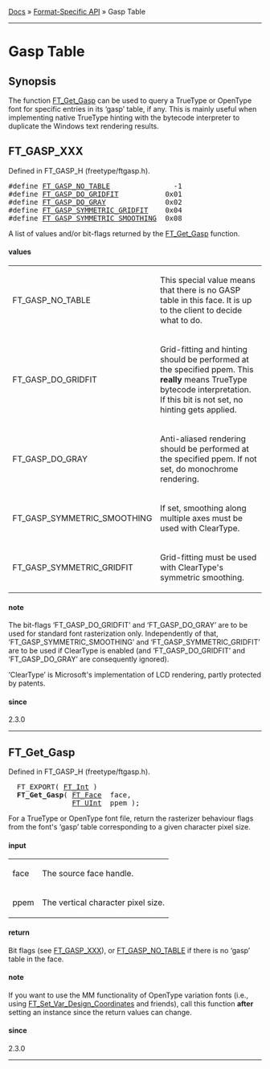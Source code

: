 [Docs](ft2-index.md) &raquo; [Format-Specific API](ft2-toc.md#format-specific-api) &raquo; Gasp Table

-------------------------------


# Gasp Table

## Synopsis

The function <a href="../ft2-gasp_table/#ft_get_gasp">FT_Get_Gasp</a> can be used to query a TrueType or OpenType font for specific entries in its &lsquo;gasp&rsquo; table, if any. This is mainly useful when implementing native TrueType hinting with the bytecode interpreter to duplicate the Windows text rendering results.

## FT_GASP_XXX

Defined in FT_GASP_H (freetype/ftgasp.h).

<div class = "codehilite">
<pre>
#<span class="keyword">define</span> <a href="../ft2-gasp_table/#ft_gasp_no_table">FT_GASP_NO_TABLE</a>               -1
#<span class="keyword">define</span> <a href="../ft2-gasp_table/#ft_gasp_do_gridfit">FT_GASP_DO_GRIDFIT</a>           0x01
#<span class="keyword">define</span> <a href="../ft2-gasp_table/#ft_gasp_do_gray">FT_GASP_DO_GRAY</a>              0x02
#<span class="keyword">define</span> <a href="../ft2-gasp_table/#ft_gasp_symmetric_gridfit">FT_GASP_SYMMETRIC_GRIDFIT</a>    0x04
#<span class="keyword">define</span> <a href="../ft2-gasp_table/#ft_gasp_symmetric_smoothing">FT_GASP_SYMMETRIC_SMOOTHING</a>  0x08
</pre>
</div>


A list of values and/or bit-flags returned by the <a href="../ft2-gasp_table/#ft_get_gasp">FT_Get_Gasp</a> function.

<h4>values</h4>
<table class="fields">
<tr><td class="val" id="ft_gasp_no_table">FT_GASP_NO_TABLE</td><td class="desc">
<p>This special value means that there is no GASP table in this face. It is up to the client to decide what to do.</p>
</td></tr>
<tr><td class="val" id="ft_gasp_do_gridfit">FT_GASP_DO_GRIDFIT</td><td class="desc">
<p>Grid-fitting and hinting should be performed at the specified ppem. This <strong>really</strong> means TrueType bytecode interpretation. If this bit is not set, no hinting gets applied.</p>
</td></tr>
<tr><td class="val" id="ft_gasp_do_gray">FT_GASP_DO_GRAY</td><td class="desc">
<p>Anti-aliased rendering should be performed at the specified ppem. If not set, do monochrome rendering.</p>
</td></tr>
<tr><td class="val" id="ft_gasp_symmetric_smoothing">FT_GASP_SYMMETRIC_SMOOTHING</td><td class="desc">
<p>If set, smoothing along multiple axes must be used with ClearType.</p>
</td></tr>
<tr><td class="val" id="ft_gasp_symmetric_gridfit">FT_GASP_SYMMETRIC_GRIDFIT</td><td class="desc">
<p>Grid-fitting must be used with ClearType's symmetric smoothing.</p>
</td></tr>
</table>

<h4>note</h4>

The bit-flags &lsquo;FT_GASP_DO_GRIDFIT&rsquo; and &lsquo;FT_GASP_DO_GRAY&rsquo; are to be used for standard font rasterization only. Independently of that, &lsquo;FT_GASP_SYMMETRIC_SMOOTHING&rsquo; and &lsquo;FT_GASP_SYMMETRIC_GRIDFIT&rsquo; are to be used if ClearType is enabled (and &lsquo;FT_GASP_DO_GRIDFIT&rsquo; and &lsquo;FT_GASP_DO_GRAY&rsquo; are consequently ignored).

&lsquo;ClearType&rsquo; is Microsoft's implementation of LCD rendering, partly protected by patents.

<h4>since</h4>

2.3.0

<hr />

## FT_Get_Gasp

Defined in FT_GASP_H (freetype/ftgasp.h).

<div class = "codehilite">
<pre>
  FT_EXPORT( <a href="../ft2-basic_types/#ft_int">FT_Int</a> )
  <b>FT_Get_Gasp</b>( <a href="../ft2-base_interface/#ft_face">FT_Face</a>  face,
               <a href="../ft2-basic_types/#ft_uint">FT_UInt</a>  ppem );
</pre>
</div>


For a TrueType or OpenType font file, return the rasterizer behaviour flags from the font's &lsquo;gasp&rsquo; table corresponding to a given character pixel size.

<h4>input</h4>
<table class="fields">
<tr><td class="val" id="face">face</td><td class="desc">
<p>The source face handle.</p>
</td></tr>
<tr><td class="val" id="ppem">ppem</td><td class="desc">
<p>The vertical character pixel size.</p>
</td></tr>
</table>

<h4>return</h4>

Bit flags (see <a href="../ft2-gasp_table/#ft_gasp_xxx">FT_GASP_XXX</a>), or <a href="../ft2-gasp_table/#ft_gasp_xxx">FT_GASP_NO_TABLE</a> if there is no &lsquo;gasp&rsquo; table in the face.

<h4>note</h4>

If you want to use the MM functionality of OpenType variation fonts (i.e., using <a href="../ft2-multiple_masters/#ft_set_var_design_coordinates">FT_Set_Var_Design_Coordinates</a> and friends), call this function **after** setting an instance since the return values can change.

<h4>since</h4>

2.3.0

<hr />

